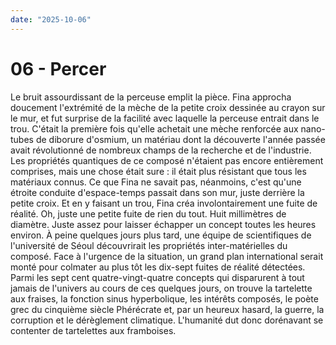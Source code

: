```yaml
---
date: "2025-10-06"
---
```

# 06 - Percer

Le bruit assourdissant de la perceuse emplit la pièce. Fina approcha doucement
l'extrémité de la mèche de la petite croix dessinée au crayon sur le mur, et fut
surprise de la facilité avec laquelle la perceuse entrait dans le trou. C'était la
première fois qu'elle achetait une mèche renforcée aux nano-tubes de diborure d'osmium,
un matériau dont la découverte l'année passée avait révolutionné de nombreux champs de
la recherche et de l'industrie. Les propriétés quantiques de ce composé n'étaient pas
encore entièrement comprises, mais une chose était sure : il était plus résistant que
tous les matériaux connus. Ce que Fina ne savait pas, néanmoins, c'est qu'une étroite
conduite d'espace-temps passait dans son mur, juste derrière la petite croix. Et en y
faisant un trou, Fina créa involontairement une fuite de réalité. Oh, juste une petite
fuite de rien du tout. Huit millimètres de diamètre. Juste assez pour laisser échapper
un concept toutes les heures environ. À peine quelques jours plus tard, une équipe de
scientifiques de l'université de Séoul découvrirait les propriétés inter-matérielles du
composé. Face à l'urgence de la situation, un grand plan international serait monté pour
colmater au plus tôt les dix-sept fuites de réalité détectées. Parmi les sept cent
quatre-vingt-quatre concepts qui disparurent à tout jamais de l'univers au cours de ces
quelques jours, on trouve la tartelette aux fraises, la fonction sinus hyperbolique, les
intérêts composés, le poète grec du cinquième siècle Phérécrate et, par un heureux
hasard, la guerre, la corruption et le dérèglement climatique. L'humanité dut donc
dorénavant se contenter de tartelettes aux framboises.
